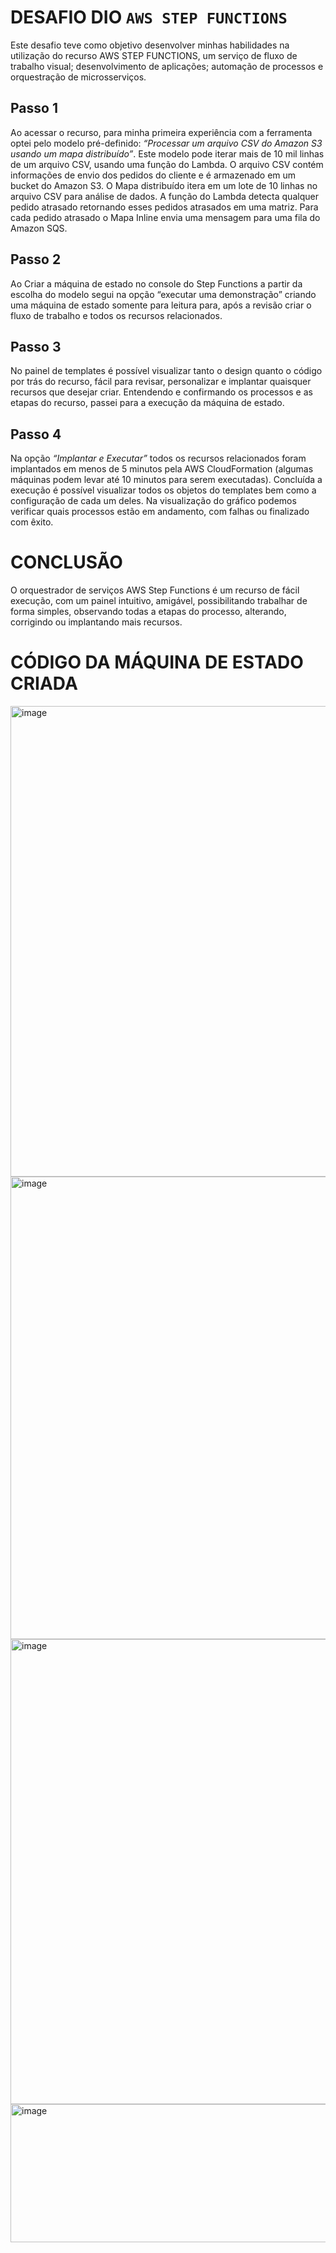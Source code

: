 # DESAFIO DIO ```AWS STEP FUNCTIONS```
Este desafio teve como objetivo desenvolver minhas habilidades na utilização do recurso AWS STEP FUNCTIONS, um serviço de fluxo de trabalho visual; desenvolvimento de aplicações; automação de processos e orquestração de microsserviços.

## Passo 1
Ao acessar o recurso, para minha primeira experiência com a ferramenta optei pelo modelo pré-definido: *“Processar um arquivo CSV do Amazon S3 usando um mapa distribuído”*. Este modelo pode iterar mais de 10 mil linhas de um arquivo CSV, usando uma função do Lambda. O arquivo CSV contém informações de envio dos pedidos do cliente e é armazenado em um bucket do Amazon S3. O Mapa distribuído itera em um lote de 10 linhas no arquivo CSV para análise de dados. A função do Lambda detecta qualquer pedido atrasado retornando esses pedidos atrasados em uma matriz. Para cada pedido atrasado o Mapa Inline envia uma mensagem para uma fila do Amazon SQS. 

## Passo 2 
Ao Criar a máquina de estado no console do Step Functions a partir da escolha do modelo segui na opção “executar uma demonstração” criando uma máquina de estado somente para leitura para, após a revisão criar o fluxo de trabalho e todos os recursos relacionados.

## Passo 3
No painel de templates é possível visualizar tanto o design quanto o código por trás do recurso, fácil para revisar, personalizar e implantar quaisquer recursos que desejar criar. Entendendo e confirmando os processos e as etapas do recurso, passei para a execução da máquina de estado.

## Passo 4
Na opção *“Implantar e Executar”* todos os recursos relacionados foram implantados em menos de 5 minutos pela AWS CloudFormation (algumas máquinas podem levar até 10 minutos para serem executadas).
Concluída a execução é possível visualizar todos os objetos do templates bem como a configuração de cada um deles. Na visualização do gráfico podemos verificar quais processos estão em andamento, com falhas ou finalizado com êxito.

# CONCLUSÃO
O orquestrador de serviços AWS Step Functions é um recurso de fácil execução, com um painel intuitivo, amigável, possibilitando trabalhar de forma simples, observando todas a etapas do processo, alterando, corrigindo ou implantando mais recursos.

# CÓDIGO DA MÁQUINA DE ESTADO CRIADA
<img width="886" height="753" alt="image" src="https://github.com/user-attachments/assets/b934462c-e0e3-498b-b997-40ab6c3812a5" />
<img width="886" height="740" alt="image" src="https://github.com/user-attachments/assets/7a1d2fa5-b041-4323-9f7c-2fcf6e18e55a" />
<img width="886" height="744" alt="image" src="https://github.com/user-attachments/assets/8a850ee3-50d2-4f58-8d2c-f6eff0acb0d7" />
<img width="881" height="221" alt="image" src="https://github.com/user-attachments/assets/e23e604b-476e-4821-9580-a7d3b934a5c2" />






